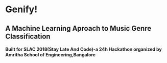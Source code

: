 # Genify!
<b><h2>A Machine Learning Aproach to Music Genre Classification</h2>

<h4>Built for SLAC 2018(Stay Late And Code)-a 24h Hackathon organized by Amritha School of Engineering,Bangalore</h4></b>

